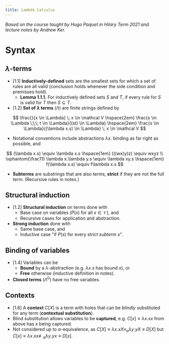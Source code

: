 ```yaml
---
title: Lambda Calculus
---
```


*Based on the course taught by Hugo Paquet in Hilary Term 2021 and lecture notes
by Andrew Ker.*

# Syntax

## $\lambda$-terms

* [1.1] **Inductively-defined** sets are the smallest sets for which a set of
  rules are all valid (conclusion holds whenever the side condition and
  premisses hold).
	* **Lemma 1.1.1.** For inductively defined sets $S$ and $T$, if every rule
	  for $S$ is valid for $T$ then $S \subseteq T$.
* [1.2] **Set of $\lambda$ terms** ($\Lambda$) are finite strings defined by

$$
\frac{}{x \in \Lambda} \; x \in \mathcal V
\hspace{2em}
\frac{s \in \Lambda \;\;\; t \in \Lambda}{(st) \in \Lambda}
\hspace{2em}
\frac{s \in \Lambda}{(\lambda x.s) \in \Lambda} \; x \in \mathcal V
$$

* Notational conventions include abstractions $\lambda x.$ binding as far right
  as possible, and

$$
(\lambda x.s) \equiv \lambda x.s \hspace{1em}
(((wx)y)z) \equiv wxyz \\ \vphantom{\frac11}
\lambda x.\lambda y.s \equiv \lambda xy.s \hspace{1em}
f(\lambda x.s) \equiv f\lambda x.s
$$

* **Subterms** are substrings that are also terms, **strict** if they are not
  the full term. (Recursive rules in notes.)

## Structural induction

* [1.2] **Structural induction** on terms done with
	* Base case on variables ($P(x)$ for all $x \in \mathcal V$), and
	* Recursive cases for application and abstraction.
* **Strong induction** done with
	* Same base case, and
	* Inductive case "if $P(s)$ for every *strict subterm* $s$".

## Binding of variables

* [1.4] Variables can be
	* **Bound** by a $\lambda$-abstraction (e.g. $\lambda x.s$ has bound $x$),
	  or
	* **Free** otherwise (inductive definition in notes).
* **Closed terms** ($\Lambda^0$) have no free variables.

## Contexts

* [1.6] A **context** $C[X]$ is a term with holes that can be *blindly*
  substituted for any term (**contextual substitution**).
* Blind substitution allows variables to be **captured**, e.g.
  $C[x] \equiv \lambda x.xx$ from above has $x$ being captured.
* Not considered up to $\alpha$-equivalence, as
  $C[X] \equiv \lambda x.xX \equiv_\alpha \lambda y.yX \equiv D[X]$
  but
  $C[x] \equiv \lambda x.xx \not\equiv_\alpha \lambda y.yx \equiv D[x]$.
